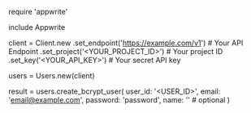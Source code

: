 require 'appwrite'

include Appwrite

client = Client.new
    .set_endpoint('https://example.com/v1') # Your API Endpoint
    .set_project('<YOUR_PROJECT_ID>') # Your project ID
    .set_key('<YOUR_API_KEY>') # Your secret API key

users = Users.new(client)

result = users.create_bcrypt_user(
    user_id: '<USER_ID>',
    email: 'email@example.com',
    password: 'password',
    name: '<NAME>' # optional
)
